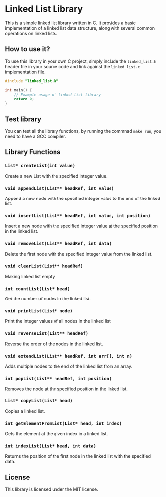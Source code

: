 
# Linked List Library

This is a simple linked list library written in C. It provides a basic implementation of a linked list data structure, along with several common operations on linked lists.

## How to use it?

To use this library in your own C project, simply include the `linked_list.h` header file in your source code and link against the `linked_list.c` implementation file.

```c
#include "linked_list.h"

int main() {
    // Example usage of linked list library
    return 0;
}
```
## Test library
You can test all the library functions, by running the commnad `make run`, you need to have a GCC compiler.

## Library Functions

### `List* createList(int value)`

Create a new List with the specified integer value.

### `void appendList(List** headRef, int value)`

Append a new node with the specified integer value to the end of the linked list.

### `void insertList(List** headRef, int value, int position)`

Insert a new node with the specified integer value at the specified position in the linked list.

### `void removeList(List** headRef, int data)`

Delete the first node with the specified integer value from the linked list.

### `void clearList(List** headRef)`

Making linked list empty.

### `int countList(List* head)`

Get the number of nodes in the linked list.

### `void printList(List* node)`

Print the integer values of all nodes in the linked list.

### `void reverseList(List** headRef)`

Reverse the order of the nodes in the linked list.

### `void extendList(List** headRef, int arr[], int n)`

Adds multiple nodes to the end of the linked list from an array.

### `int popList(List** headRef, int position)`

Removes the node at the specified position in the linked list.

### `List* copyList(List* head)`

Copies a linked list.

### `int getElementFromList(List* head, int index)`

Gets the element at the given index in a linked list.

### `int indexList(List* head, int data)`

Returns the position of the first node in the linked list with the specified data.


## License

This library is licensed under the MIT license.

